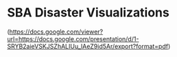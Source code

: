 # SBA Disaster Visualizations






(https://docs.google.com/viewer?url=https://docs.google.com/presentation/d/1-SRYB2aieVSKJSZhALIUu_lAeZ9id5Ar/export?format=pdf)

